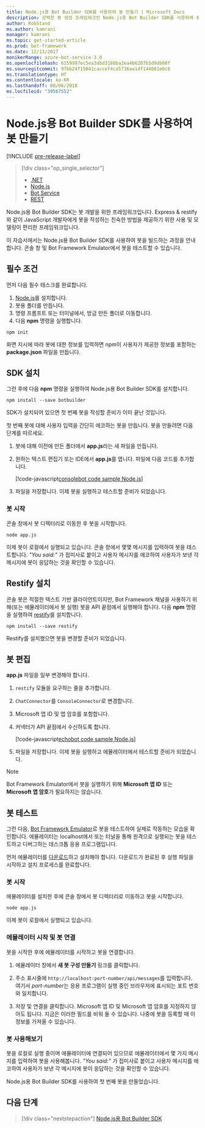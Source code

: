 ```yaml
---
title: Node.js용 Bot Builder SDK를 사용하여 봇 만들기 | Microsoft Docs
description: 강력한 봇 생성 프레임워크인 Node.js용 Bot Builder SDK를 사용하여 봇을 만듭니다.
author: RobStand
ms.author: kamrani
manager: kamrani
ms.topic: get-started-article
ms.prod: bot-framework
ms.date: 12/13/2017
monikerRange: azure-bot-service-3.0
ms.openlocfilehash: 6159997ec5ea3dbd3188ba2ea4b6207b5d9db08f
ms.sourcegitcommit: 97bb24f15041caccef4ca5736aa14f144881e0c6
ms.translationtype: HT
ms.contentlocale: ko-KR
ms.lasthandoff: 08/06/2018
ms.locfileid: "39567552"
---
```

# <a name="create-a-bot-with-the-bot-builder-sdk-for-nodejs"></a>Node.js용 Bot Builder SDK를 사용하여 봇 만들기

[!INCLUDE [pre-release-label](../includes/pre-release-label-v3.md)]

> [!div class="op_single_selector"]
> - [.NET](../dotnet/bot-builder-dotnet-quickstart.md)
> - [Node.js](../nodejs/bot-builder-nodejs-quickstart.md)
> - [Bot Service](../bot-service-quickstart.md)
> - [REST](../rest-api/bot-framework-rest-connector-quickstart.md)

Node.js용 Bot Builder SDK는 봇 개발을 위한 프레임워크입니다. Express & restify와 같이 JavaScript 개발자에게 봇을 작성하는 친숙한 방법을 제공하기 위한 사용 및 모델링이 편리한 프레임워크입니다.

이 자습서에서는 Node.js용 Bot Builder SDK를 사용하여 봇을 빌드하는 과정을 안내합니다. 콘솔 창 및 Bot Framework Emulator에서 봇을 테스트할 수 있습니다.

## <a name="prerequisites"></a>필수 조건
먼저 다음 필수 태스크를 완료합니다.

1. [Node.js](https://nodejs.org)를 설치합니다.
2. 봇용 폴더를 만듭니다.
3. 명령 프롬프트 또는 터미널에서, 방금 만든 폴더로 이동합니다.
4. 다음 **npm** 명령을 실행합니다.

```nodejs
npm init
```

화면 지시에 따라 봇에 대한 정보를 입력하면 npm이 사용자가 제공한 정보를 포함하는 **package.json** 파일을 만듭니다. 

## <a name="install-the-sdk"></a>SDK 설치
그런 후에 다음 **npm** 명령을 실행하여 Node.js용 Bot Builder SDK를 설치합니다.

```nodejs
npm install --save botbuilder
```

SDK가 설치되어 있으면 첫 번째 봇을 작성할 준비가 이미 끝난 것입니다.

첫 번째 봇에 대해 사용자 입력을 간단히 에코하는 봇을 만듭니다. 봇을 만들려면 다음 단계를 따르세요.

1. 봇에 대해 이전에 만든 폴더에서 **app.js**라는 새 파일을 만듭니다.
2. 원하는 텍스트 편집기 또는 IDE에서 **app.js**를 엽니다. 파일에 다음 코드를 추가합니다. 

   [!code-javascript[consolebot code sample Node.js](../includes/code/node-getstarted.js#consolebot)]

3. 파일을 저장합니다. 이제 봇을 실행하고 테스트할 준비가 되었습니다.

### <a name="start-your-bot"></a>봇 시작

콘솔 창에서 봇 디렉터리로 이동한 후 봇을 시작합니다.

```nodejs
node app.js
```

이제 봇이 로컬에서 실행되고 있습니다. 콘솔 창에서 몇몇 메시지를 입력하여 봇을 테스트합니다.
*"You said:"* 가 접미사로 붙이고 사용자 메시지를 에코하여 사용자가 보낸 각 메시지에 봇이 응답하는 것을 확인할 수 있습니다.

## <a name="install-restify"></a>Restify 설치

콘솔 봇은 적절한 텍스트 기반 클라이언트이지만, Bot Framework 채널을 사용하기 위해(또는 에뮬레이터에서 봇 실행) 봇을 API 끝점에서 실행해야 합니다. 다음 **npm** 명령을 실행하여 <a href="http://restify.com/" target="_blank">restify</a>를 설치합니다.

```nodejs
npm install --save restify
```

Restify를 설치했으면 봇을 변경할 준비가 되었습니다.

## <a name="edit-your-bot"></a>봇 편집

**app.js** 파일을 일부 변경해야 합니다. 

1. `restify` 모듈을 요구하는 줄을 추가합니다.
2. `ChatConnector`를 `ConsoleConnector`로 변경합니다.
3. Microsoft 앱 ID 및 앱 암호를 포함합니다.
4. 커넥터가 API 끝점에서 수신하도록 합니다.

   [!code-javascript[echobot code sample Node.js](../includes/code/node-getstarted.js#echobot)]

5. 파일을 저장합니다. 이제 봇을 실행하고 에뮬레이터에서 테스트할 준비가 되었습니다.

> [!NOTE] 
> Bot Framework Emulator에서 봇을 실행하기 위해 **Microsoft 앱 ID** 또는 **Microsoft 앱 암호**가 필요하지는 않습니다.

## <a name="test-your-bot"></a>봇 테스트
그런 다음, [Bot Framework Emulator](../bot-service-debug-emulator.md)로 봇을 테스트하여 실제로 작동하는 모습을 확인합니다. 에뮬레이터는 localhost에서 또는 터널을 통해 원격으로 실행되는 봇을 테스트하고 디버그하는 데스크톱 응용 프로그램입니다.

먼저 에뮬레이터를 [다운로드](https://emulator.botframework.com)하고 설치해야 합니다. 다운로드가 완료된 후 실행 파일을 시작하고 설치 프로세스를 완료합니다.

### <a name="start-your-bot"></a>봇 시작

에뮬레이터를 설치한 후에 콘솔 창에서 봇 디렉터리로 이동하고 봇을 시작합니다.

```nodejs
node app.js
```
   
이제 봇이 로컬에서 실행되고 있습니다.

### <a name="start-the-emulator-and-connect-your-bot"></a>에뮬레이터 시작 및 봇 연결
봇을 시작한 후에 에뮬레이터를 시작하고 봇을 연결합니다.

1. 에뮬레이터 창에서 **새 봇 구성 만들기** 링크를 클릭합니다. 

2. 주소 표시줄에 `http://localhost:port-number/api/messages`를 입력합니다. 여기서 *port-number*는 응용 프로그램이 실행 중인 브라우저에 표시되는 포트 번호와 일치합니다.

3. 저장 및 연결을 클릭합니다. Microsoft 앱 ID 및 Microsoft 앱 암호를 지정하지 않아도 됩니다. 지금은 이러한 필드를 비워 둘 수 있습니다. 나중에 봇을 등록할 때 이 정보를 가져올 수 있습니다.

### <a name="try-out-your-bot"></a>봇 사용해보기

봇을 로컬로 실행 중이며 에뮬레이터에 연결되어 있으므로 에뮬레이터에서 몇 가지 메시지를 입력하여 봇을 사용해봅니다.
*"You said:"* 가 접미사로 붙이고 사용자 메시지를 에코하여 사용자가 보낸 각 메시지에 봇이 응답하는 것을 확인할 수 있습니다.

Node.js용 Bot Builder SDK를 사용하여 첫 번째 봇을 만들었습니다.

## <a name="next-steps"></a>다음 단계

> [!div class="nextstepaction"]
> [Node.js용 Bot Builder SDK](bot-builder-nodejs-overview.md)
